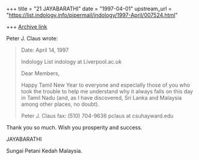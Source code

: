 +++
title = "21 JAYABARATHI"
date = "1997-04-01"
upstream_url = "https://list.indology.info/pipermail/indology/1997-April/007524.html"

+++
[Archive link](https://list.indology.info/pipermail/indology/1997-April/007524.html)

Peter J. Claus wrote:
> 
> Date: April 14, 1997
> 
> Indology List
> indology at Liverpool.ac.uk
> 
> Dear Members,
> 
> Happy Tamil New Year to everyone and especially those
> of you who took the trouble to help me understand why
> it always falls on this day in Tamil Nadu (and, as I
> have discovered, Sri Lanka and Malaysia among other
> places, no doubt).
> 
> Peter J. Claus
> fax: (510) 704-9636
> pclaus at csuhayward.edu

Thank you so much.
Wish you prosperity and success.

JAYABARATHI

Sungai Petani
Kedah
Malaysia.




